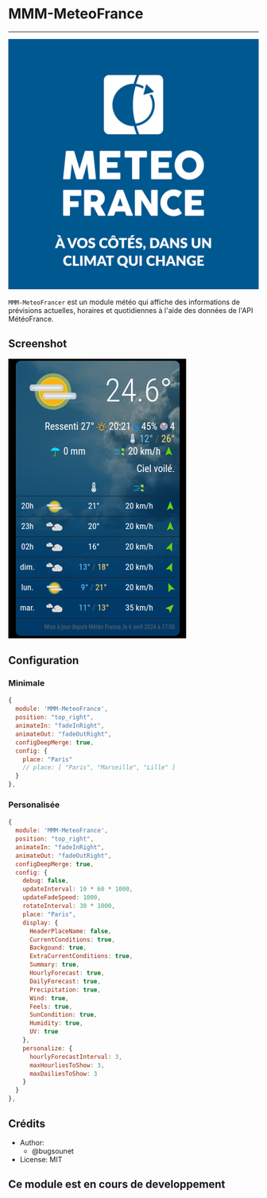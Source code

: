 # MMM-MeteoFrance
---

![](https://github.com/bugsounet/MMM-MeteoFrance/blob/dev/resources/logo.png?raw=true)

`MMM-MeteoFrancer` est un module météo qui affiche des informations de prévisions actuelles, horaires et quotidiennes à l'aide des données de l'API MétéoFrance.

## Screenshot

![](https://raw.githubusercontent.com/bugsounet/MMM-MeteoFrance/dev/screenshot.png)

## Configuration

### Minimale

```js
{
  module: 'MMM-MeteoFrance',
  position: "top_right",
  animateIn: "fadeInRight",
  animateOut: "fadeOutRight",
  configDeepMerge: true,
  config: {
    place: "Paris"
    // place: [ "Paris", "Marseille", "Lille" ]
  }
},
```

### Personalisée

```js
{
  module: 'MMM-MeteoFrance',
  position: "top_right",
  animateIn: "fadeInRight",
  animateOut: "fadeOutRight",
  configDeepMerge: true,
  config: {
    debug: false,
    updateInterval: 10 * 60 * 1000,
    updateFadeSpeed: 1000,
    rotateInterval: 30 * 1000,
    place: "Paris",
    display: {
      HeaderPlaceName: false,
      CurrentConditions: true,
      Backgound: true,
      ExtraCurrentConditions: true,
      Summary: true,
      HourlyForecast: true,
      DailyForecast: true,
      Precipitation: true,
      Wind: true,
      Feels: true,
      SunCondition: true,
      Humidity: true,
      UV: true
    },
    personalize: {
      hourlyForecastInterval: 3,
      maxHourliesToShow: 3,
      maxDailiesToShow: 3
    }
  }
},
```

## Crédits
  * Author:
    * @bugsounet
  * License: MIT

## Ce module est en cours de developpement

